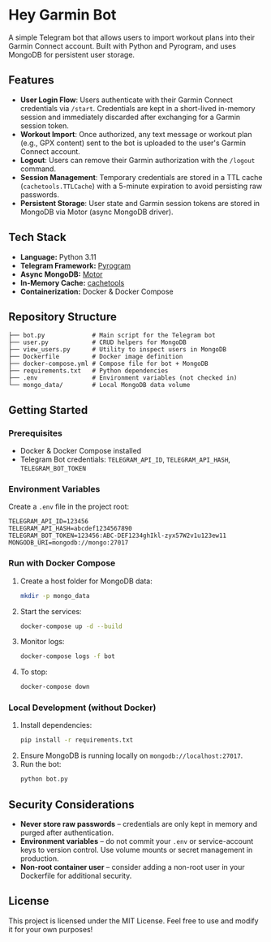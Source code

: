 # Hey Garmin Bot

A simple Telegram bot that allows users to import workout plans into their Garmin Connect account. Built with Python and Pyrogram, and uses MongoDB for persistent user storage.

## Features

- **User Login Flow**: Users authenticate with their Garmin Connect credentials via `/start`. Credentials are kept in a short-lived in-memory session and immediately discarded after exchanging for a Garmin session token.
- **Workout Import**: Once authorized, any text message or workout plan (e.g., GPX content) sent to the bot is uploaded to the user's Garmin Connect account.
- **Logout**: Users can remove their Garmin authorization with the `/logout` command.
- **Session Management**: Temporary credentials are stored in a TTL cache (`cachetools.TTLCache`) with a 5-minute expiration to avoid persisting raw passwords.
- **Persistent Storage**: User state and Garmin session tokens are stored in MongoDB via Motor (async MongoDB driver).

## Tech Stack

- **Language:** Python 3.11
- **Telegram Framework:** [Pyrogram](https://docs.pyrogram.org/)
- **Async MongoDB:** [Motor](https://motor.readthedocs.io/)
- **In-Memory Cache:** [cachetools](https://cachetools.readthedocs.io/)
- **Containerization:** Docker & Docker Compose

## Repository Structure

```text
├── bot.py             # Main script for the Telegram bot
├── user.py            # CRUD helpers for MongoDB
├── view_users.py      # Utility to inspect users in MongoDB
├── Dockerfile         # Docker image definition
├── docker-compose.yml # Compose file for bot + MongoDB
├── requirements.txt   # Python dependencies
├── .env               # Environment variables (not checked in)
└── mongo_data/        # Local MongoDB data volume
```

## Getting Started

### Prerequisites

- Docker & Docker Compose installed
- Telegram Bot credentials: `TELEGRAM_API_ID`, `TELEGRAM_API_HASH`, `TELEGRAM_BOT_TOKEN`

### Environment Variables

Create a `.env` file in the project root:

```dotenv
TELEGRAM_API_ID=123456
TELEGRAM_API_HASH=abcdef1234567890
TELEGRAM_BOT_TOKEN=123456:ABC-DEF1234ghIkl-zyx57W2v1u123ew11
MONGODB_URI=mongodb://mongo:27017
```

### Run with Docker Compose

1. Create a host folder for MongoDB data:
   ```bash
   mkdir -p mongo_data
   ```
2. Start the services:
   ```bash
   docker-compose up -d --build
   ```
3. Monitor logs:
   ```bash
   docker-compose logs -f bot
   ```
4. To stop:
   ```bash
   docker-compose down
   ```

### Local Development (without Docker)

1. Install dependencies:
   ```bash
   pip install -r requirements.txt
   ```
2. Ensure MongoDB is running locally on `mongodb://localhost:27017`.
3. Run the bot:
   ```bash
   python bot.py
   ```

## Security Considerations

- **Never store raw passwords** – credentials are only kept in memory and purged after authentication.
- **Environment variables** – do not commit your `.env` or service-account keys to version control. Use volume mounts or secret management in production.
- **Non-root container user** – consider adding a non-root user in your Dockerfile for additional security.

## License

This project is licensed under the MIT License. Feel free to use and modify it for your own purposes!
